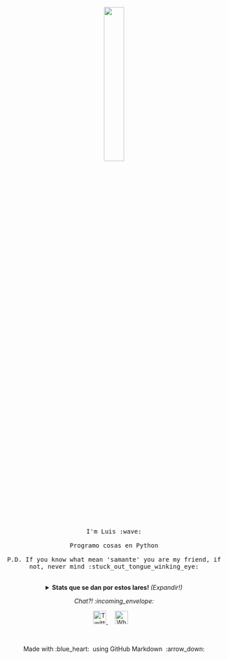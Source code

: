 
<p align="center">
  <img src="https://media.giphy.com/media/du3J3cXyzhj75IOgvA/giphy.gif" width="30%">
  <br><br>
  <samp>
    I'm Luis :wave:
    <br><br>
    Programo cosas en Python 
    <br><br>
    P.D. If you know what mean 'samante' you are my friend, if not, never mind :stuck_out_tongue_winking_eye:
  </samp>
</p>

<br>

<details align="center">
  <summary align="center"> <b> Stats que se dan por estos lares! </b> <i>(Expandir!)</i> </summary>
  
  <br>
  
  [![Github Stats By Anurag](https://github-readme-stats.vercel.app/api?username=luistarma&show_icons=true&title_color=fff&icon_color=79ff97&text_color=9f9f9f&bg_color=151515&theme=gruvbox )](https://github.com/anuraghazra/github-readme-stats)

---

### - Lenguajes y Herramientas...

<p align="center">

  <!-- For more icons please follow  https://github.com/MikeCodesDotNET/ColoredBadges -->

  <img src="https://github.com/Quadrified/Quadrified/blob/master/assets/svg/dev/languages/python.svg" alt="angular" style="vertical-align:top; margin:4px">
  <img src="https://github.com/Quadrified/Quadrified/blob/master/assets/svg/dev/languages/java.svg" alt="java" style="vertical-align:top; margin:4px">
  <img src="https://github.com/Quadrified/Quadrified/blob/master/assets/svg/dev/tools/visualstudio_code.svg" alt="vscode" style="vertical-align:top; margin:4px">
  <img src="https://github.com/Quadrified/Quadrified/blob/master/assets/svg/dev/misc/mobile.svg" alt="mobile_development" style="vertical-align:top; margin:4px">

---

</p>

### - ¿Que ando haciendo? ...

- Aprendiendo Django

---

</details>

<p align="center"> 
  <i> Chat?! :incoming_envelope: </i>
</p>

<p align="center">
  <a href="https://twitter.com/luistarma"><img src="https://github.com/Quadrified/Quadrified/blob/master/assets/my_svgs/twitter.svg" width="30px" alt="Twitter">     </a> &nbsp; &nbsp;
  <a href="https://api.whatsapp.com/send?phone=+595972840472"><img src="https://github.com/Quadrified/Quadrified/blob/master/assets/my_svgs/whatsapp.svg" width="30px" alt="Whatsapp"></a> &nbsp; &nbsp;
</p>

<br>

<p align="center">
  Made with :blue_heart: &nbsp;using GitHub Markdown &nbsp;:arrow_down: 
</p>
